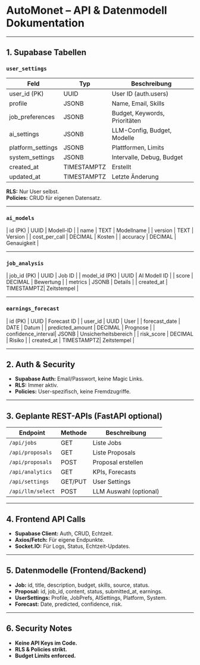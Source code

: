 # AutoMonet – API & Datenmodell Dokumentation

---

## 1. Supabase Tabellen

### `user_settings`

| Feld             | Typ        | Beschreibung                     |
|------------------|------------|---------------------------------|
| user_id (PK)     | UUID       | User ID (auth.users)            |
| profile          | JSONB      | Name, Email, Skills             |
| job_preferences  | JSONB      | Budget, Keywords, Prioritäten   |
| ai_settings      | JSONB      | LLM-Config, Budget, Modelle     |
| platform_settings| JSONB      | Plattformen, Limits             |
| system_settings  | JSONB      | Intervalle, Debug, Budget       |
| created_at       | TIMESTAMPTZ| Erstellt                        |
| updated_at       | TIMESTAMPTZ| Letzte Änderung                 |

**RLS:** Nur User selbst.  
**Policies:** CRUD für eigenen Datensatz.

---

### `ai_models`

| id (PK)          | UUID       | Modell-ID                       |
| name             | TEXT       | Modellname                      |
| version          | TEXT       | Version                         |
| cost_per_call    | DECIMAL    | Kosten                          |
| accuracy         | DECIMAL    | Genauigkeit                     |

---

### `job_analysis`

| job_id (PK)      | UUID       | Job ID                          |
| model_id (PK)    | UUID       | AI Modell ID                    |
| score            | DECIMAL    | Bewertung                       |
| metrics          | JSONB      | Details                         |
| created_at       | TIMESTAMPTZ| Zeitstempel                     |

---

### `earnings_forecast`

| id (PK)          | UUID       | Forecast ID                     |
| user_id          | UUID       | User                            |
| forecast_date    | DATE       | Datum                           |
| predicted_amount | DECIMAL    | Prognose                        |
| confidence_interval| JSONB    | Unsicherheitsbereich            |
| risk_score       | DECIMAL    | Risiko                          |
| created_at       | TIMESTAMPTZ| Zeitstempel                     |

---

## 2. Auth & Security

- **Supabase Auth:** Email/Passwort, keine Magic Links.
- **RLS:** Immer aktiv.
- **Policies:** User-spezifisch, keine Fremdzugriffe.

---

## 3. Geplante REST-APIs (FastAPI optional)

| Endpoint                 | Methode | Beschreibung                     |
|--------------------------|---------|---------------------------------|
| `/api/jobs`              | GET     | Liste Jobs                      |
| `/api/proposals`         | GET     | Liste Proposals                 |
| `/api/proposals`         | POST    | Proposal erstellen              |
| `/api/analytics`         | GET     | KPIs, Forecasts                 |
| `/api/settings`          | GET/PUT | User Settings                   |
| `/api/llm/select`        | POST    | LLM Auswahl (optional)          |

---

## 4. Frontend API Calls

- **Supabase Client:** Auth, CRUD, Echtzeit.
- **Axios/Fetch:** Für eigene Endpunkte.
- **Socket.IO:** Für Logs, Status, Echtzeit-Updates.

---

## 5. Datenmodelle (Frontend/Backend)

- **Job:** id, title, description, budget, skills, source, status.
- **Proposal:** id, job_id, content, status, submitted_at, earnings.
- **UserSettings:** Profile, JobPrefs, AISettings, Platform, System.
- **Forecast:** Date, predicted, confidence, risk.

---

## 6. Security Notes

- **Keine API Keys im Code.**  
- **RLS & Policies strikt.**  
- **Budget Limits enforced.**

